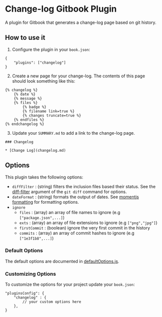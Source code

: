 # Change-log Gitbook Plugin

A plugin for Gitbook that generates a change-log page based on git history.

## How to use it

1) Configure the plugin in your `book.json`:

```
{
    "plugins": ["changelog"]
}
```

2) Create a new page for your change-log. The contents of this page should look something like this:

```
{% changelog %}
    {% date %}
    {% message %}
    {% files %}
        {% badge %}
        {% filename link=true %}
        {% changes truncate=true %}
    {% endfiles %}
{% endchangelog %} 
```

3) Update your `SUMMARY.md` to add a link to the change-log page.

```
### Changelog

* [Change Log](changelog.md)
```

## Options

This plugin takes the following options:

* `diffFilter` : (string) filters the inclusion files based their status. See the [diff-filter](https://git-scm.com/docs/git-diff#git-diff---diff-filterACDMRTUXB82308203) argument of the `git diff` command for options.
* `dateFormat` : (string) formats the output of dates. See [momentjs formatting](https://momentjs.com/docs/#/displaying/format/) for formatting options.
* `ignore`
    * `files` : (array) an array of file names to ignore (e.g `["package.json",...]`)
    * `exts` : (array) an array of file extensions to ignore (e.g `["png","jpg"]`)
    * `firstCommit` : (boolean) ignore the very first commit in the history
    * `commits` : (array) an array of commit hashes to ignore (e.g `["1e3f1b8",...]`)

### Default Options

The default options are documented in [defaultOptions.js](./defaultOptions.js).


### Customizing Options

To customize the options for your project update your `book.json`:
```
"pluginsConfig": {
    "changelog" : {
        // your custom options here
    },
}
```